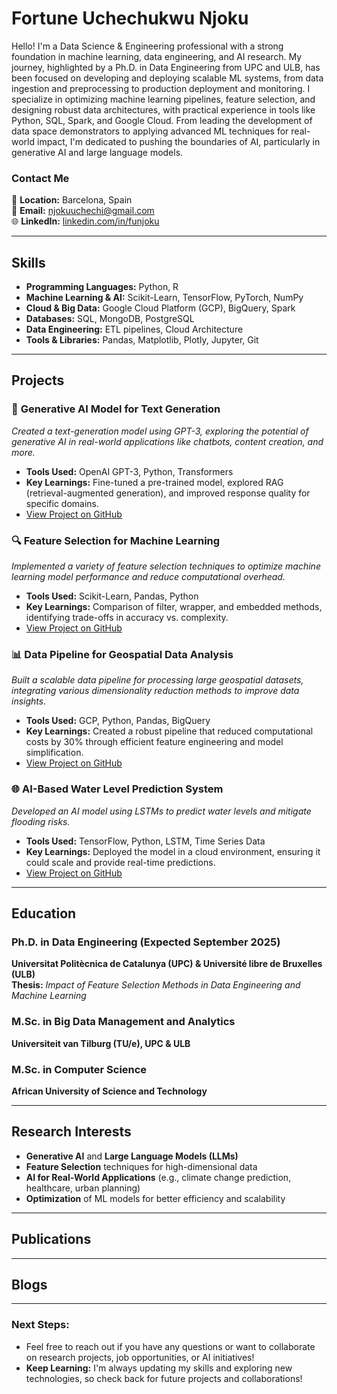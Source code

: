 # Fortune Uchechukwu Njoku

Hello! I'm a Data Science & Engineering professional with a strong foundation in machine learning, data engineering, and AI research. My journey, highlighted by a Ph.D. in Data Engineering from UPC and ULB, has been focused on developing and deploying scalable ML systems, from data ingestion and preprocessing to production deployment and monitoring.  I specialize in optimizing machine learning pipelines, feature selection, and designing robust data architectures, with practical experience in tools like Python, SQL, Spark, and Google Cloud.  From leading the development of data space demonstrators to applying advanced ML techniques for real-world impact, I'm dedicated to pushing the boundaries of AI, particularly in generative AI and large language models. 

### Contact Me

📍 **Location:** Barcelona, Spain  
📧 **Email:** [njokuuchechi@gmail.com](mailto:njokuuchechi@gmail.com)  
🌐 **LinkedIn:** [linkedin.com/in/funjoku](https://www.linkedin.com/in/funjoku)

---

## Skills

- **Programming Languages:** Python, R
- **Machine Learning & AI:** Scikit-Learn, TensorFlow, PyTorch, NumPy
- **Cloud & Big Data:** Google Cloud Platform (GCP), BigQuery, Spark
- **Databases:** SQL, MongoDB, PostgreSQL
- **Data Engineering:** ETL pipelines, Cloud Architecture
- **Tools & Libraries:** Pandas, Matplotlib, Plotly, Jupyter, Git

---

## Projects

### 🧠 **Generative AI Model for Text Generation**
*Created a text-generation model using GPT-3, exploring the potential of generative AI in real-world applications like chatbots, content creation, and more.*
- **Tools Used:** OpenAI GPT-3, Python, Transformers
- **Key Learnings:** Fine-tuned a pre-trained model, explored RAG (retrieval-augmented generation), and improved response quality for specific domains.
- [View Project on GitHub](https://github.com/yourusername/project-name)

### 🔍 **Feature Selection for Machine Learning**
*Implemented a variety of feature selection techniques to optimize machine learning model performance and reduce computational overhead.*
- **Tools Used:** Scikit-Learn, Pandas, Python
- **Key Learnings:** Comparison of filter, wrapper, and embedded methods, identifying trade-offs in accuracy vs. complexity.
- [View Project on GitHub](https://github.com/yourusername/project-name)

### 📊 **Data Pipeline for Geospatial Data Analysis**
*Built a scalable data pipeline for processing large geospatial datasets, integrating various dimensionality reduction methods to improve data insights.*
- **Tools Used:** GCP, Python, Pandas, BigQuery
- **Key Learnings:** Created a robust pipeline that reduced computational costs by 30% through efficient feature engineering and model simplification.
- [View Project on GitHub](https://github.com/yourusername/project-name)

### 🌐 **AI-Based Water Level Prediction System**
*Developed an AI model using LSTMs to predict water levels and mitigate flooding risks.*
- **Tools Used:** TensorFlow, Python, LSTM, Time Series Data
- **Key Learnings:** Deployed the model in a cloud environment, ensuring it could scale and provide real-time predictions.
- [View Project on GitHub](https://github.com/yourusername/project-name)

---

## Education

### Ph.D. in Data Engineering (Expected September 2025)  
**Universitat Politècnica de Catalunya (UPC) & Université libre de Bruxelles (ULB)**  
**Thesis:** *Impact of Feature Selection Methods in Data Engineering and Machine Learning*

### M.Sc. in Big Data Management and Analytics  
**Universiteit van Tilburg (TU/e), UPC & ULB**

### M.Sc. in Computer Science  
**African University of Science and Technology**

---

## Research Interests

- **Generative AI** and **Large Language Models (LLMs)**
- **Feature Selection** techniques for high-dimensional data
- **AI for Real-World Applications** (e.g., climate change prediction, healthcare, urban planning)
- **Optimization** of ML models for better efficiency and scalability

---

## Publications

---

## Blogs

---

### Next Steps:
- Feel free to reach out if you have any questions or want to collaborate on research projects, job opportunities, or AI initiatives!
- **Keep Learning:** I'm always updating my skills and exploring new technologies, so check back for future projects and collaborations!
